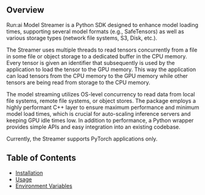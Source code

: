 ## Overview

Run:ai Model Streamer is a Python SDK designed to enhance model loading times, supporting several model formats (e.g., SafeTensors) as well as various storage types (network file systems, S3, Disk, etc.).

The Streamer uses multiple threads to read tensors concurrently from a file in some file or object storage to a dedicated buffer in the CPU memory. Every tensor is given an identifier that subsequently is used by the application to load the tensor to the GPU memory. This way the application can load tensors from the CPU memory to the GPU memory while other tensors are being read from storage to the CPU memory.

The model streaming utilizes OS-level concurrency to read data from local file systems, remote file systems, or object stores. The package employs a highly performant C++ layer to ensure maximum performance and minimum model load times, which is crucial for auto-scaling inference servers and keeping GPU idle times low. In addition to performance, a Python wrapper provides simple APIs and easy integration into an existing codebase.

Currently, the Streamer supports PyTorch applications only.

## Table of Contents

- [Installation](src/installation.md)
- [Usage](src/usage.md)
- [Environment Variables](src/env-vars.md)
